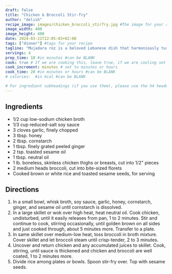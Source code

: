 ```yaml
---
draft: false
title: "Chicken & Broccoli Stir-fry"
author: "delish"
recipe_image: images/chicken_broccoli_stirfry.jpg #The image for your recipe
image_width: 400
image_height: 400
date: 2024-03-21T22:05:03+02:00
tags: ["dinner"] #tags for your recipe
tagline: "Mujadara roz is a beloved Lebanese dish that harmoniously turns pantry staples into a delightful meal"
servings: 4
prep_time: 10 #in minutes #can be BLANK
cook: true # If we are cooking this, leave true, if we are cooling set to false
cook_increment: minutes # set to minutes or hours
cook_time: 20 #in minutes or hours #can be BLANK
# calories:  #in kcal #can be BLANK

# For ingredient subheadings (if you use them), please use the h4 header.  For print view I have those elements targeted
---
```



## Ingredients

- 1/2 cup low-sodium chicken broth
- 1/3 cup reduced-salt soy sauce
- 3 cloves garlic, finely chopped
- 3 tbsp. honey
- 2 tbsp. cornstarch
- 1 tbsp. finely grated peeled ginger
- 2 tsp. toasted sesame oil
- 1 tbsp. neutral oil
- 1 lb. boneless, skinless chicken thighs or breasts, cut into 1/2" pieces 
- 2 medium heads broccoli, cut into bite-sized florets
- Cooked brown or white rice and toasted sesame seeds, for serving

## Directions

1. In a small bowl, whisk broth, soy sauce, garlic, honey, cornstarch, ginger, and sesame oil until cornstarch is dissolved.
2. In a large skillet or wok over high heat, heat neutral oil. Cook chicken, undisturbed, until it easily releases from pan, 1 to 2 minutes. Stir and continue to cook, stirring occasionally, until golden brown on all sides and just cooked through, about 5 minutes more. Transfer to a plate.
3. In same skillet over medium-low heat, toss broccoli in broth mixture. Cover skillet and let broccoli steam until crisp-tender, 2 to 3 minutes.
4. Uncover and return chicken and any accumulated juices to skillet. Cook, stirring, until sauce is thickened and chicken and broccoli are well coated, 1 to 2 minutes more.
5. Divide rice among plates or bowls. Spoon stir-fry over. Top with sesame seeds.